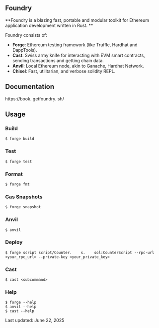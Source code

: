 ## Foundry

**Foundry is a blazing fast, portable and modular toolkit for Ethereum application development written in Rust.    **

Foundry consists of:

- **Forge**: Ethereum testing framework (like Truffle, Hardhat and DappTools).    
- **Cast**: Swiss army knife for interacting with EVM smart contracts, sending transactions and getting chain data.    
- **Anvil**: Local Ethereum node, akin to Ganache, Hardhat Network.    
- **Chisel**: Fast, utilitarian, and verbose solidity REPL.    

## Documentation

https://book.    getfoundry.    sh/

## Usage

### Build

```shell
$ forge build
```

### Test

```shell
$ forge test
```

### Format

```shell
$ forge fmt
```

### Gas Snapshots

```shell
$ forge snapshot
```

### Anvil

```shell
$ anvil
```

### Deploy

```shell
$ forge script script/Counter.    s.    sol:CounterScript --rpc-url <your_rpc_url> --private-key <your_private_key>
```

### Cast

```shell
$ cast <subcommand>
```

### Help

```shell
$ forge --help
$ anvil --help
$ cast --help
```

Last updated: June 22, 2025




